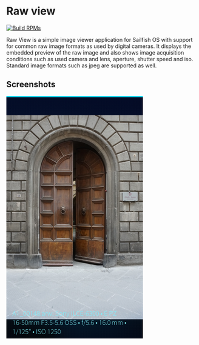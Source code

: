 # Raw view

[![Build RPMs](https://github.com/rabauke/harbour-raw-view/actions/workflows/build.yaml/badge.svg)](https://github.com/rabauke/harbour-raw-view/actions/workflows/build.yaml)

Raw View is a simple image viewer application for Sailfish OS with support for common raw image formats as used by digital cameras. It displays the embedded preview of the raw image and also shows image acquisition conditions such as used camera and lens, aperture, shutter speed and iso. Standard image formats such as jpeg are supported as well.


## Screenshots

<img src="https://raw.githubusercontent.com/rabauke/harbour-raw-view/master/screenshots/screenshot_01.png" width="360">
